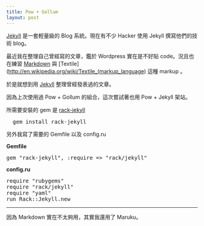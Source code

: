 ```yaml
--- 
title: Pow + Gollum
layout: post
---
```


[Jekyll](https://github.com/mojombo/jekyll) 是一套輕量級的 Blog 系統。現在有不少 Hacker 使用 Jekyll 撰寫他們的技術 blog。

最近我在整理自己曾經寫的文章，鑑於 Wordpress 實在是不好貼 code。況且也在練習 [Markdown](http://markdown.tw/) 與 [Textile](http://en.wikipedia.org/wiki/Textile_(markup_language) 這種 markup 。

於是就想到用 [Jekyll](https://github.com/mojombo/jekyll)  整理曾經發表過的文章。

因為上次使用過 Pow + Gollum 的組合，這次嘗試著也用 Pow + Jekyll 架站。

所需要安裝的 gem 是 [rack-jekyll](https://github.com/bry4n/rack-jekyll)

<pre>
  gem install rack-jekyll
</pre>

另外我寫了需要的 Gemfile 以及 config.ru

**Gemfile**

<pre>
gem "rack-jekyll", :require => "rack/jekyll"
</pre>

**config.ru**

<pre>
require "rubygems"
require "rack/jekyll"
require "yaml"
run Rack::Jekyll.new
</pre>

<hr>
因為 Markdown 實在不太夠用，其實我還用了 Maruku。

